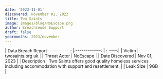 ```yaml
---
date: '2023-11-01'
discovered: November 01, 2023
title: Two Saints
image: images/blog/NoEscape.png
author: Breachsense Support
draft: false
yearmonths: 2023/november
---
```


| Data Breach Report------------:     |:-------------:    | :-----:|
| Victim      | twosaints.org.uk      | 
| Threat Actor      | NoEscape      | 
| Date Discovered      | Nov 01, 2023      | 
| Description      | Two Saints offers good quality homeless services including accommodation with support and resettlement.      | 
| Leak Size      | 9GB      | 

